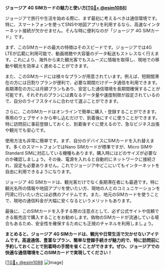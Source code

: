**ジョージア 4G SIMカードの魅力と使い方[[TG💪+ @esim1088](https://t.me/s/esim1088)]**

ジョージアで旅行や生活を始める際に、まず最初に考えるべきは通信環境です。特に、スマートフォンを使ってSNSや地図アプリを利用するなら、高速なインターネット接続が欠かせません。そんな時に便利なのが「ジョージア 4G SIMカード」です。

まず、このSIMカードの最大の特徴はそのスピードです。ジョージアでは4G LTEが広範に利用可能で、動画視聴や大容量のデータ転送もストレスなく行えます。これにより、海外から来た観光客でもスムーズに情報を取得し、現地での移動や観光を効率よく進めることができます。

また、このSIMカードには様々なプランが用意されています。例えば、短期間滞在の方には日割りプランが便利で、必要な期間だけデータ通信を利用できます。長期滞在の方には月額プランもあり、安定した通信環境を長期間確保することが可能です。それぞれのプランには異なるデータ量や速度制限が設定されているので、自分のライフスタイルに合わせて選ぶことができます。

さらに、このSIMカードはオンラインで簡単に購入・登録することができます。専用のウェブサイトから申し込むだけで、到着後にすぐに使うことができます。特に訪問前に事前登録しておくと、到着後すぐに使えるので、急なビジネス出張や観光でも安心です。

使用方法も非常に簡単です。まず、自分のデバイスにSIMカードを入れ替えます。多くのスマートフォンではNano SIMカードが標準ですが、Micro SIMやStandard SIMに対応している機種もあります。購入時にはどのサイズが必要なのか確認しましょう。その後、電源を入れると自動的にネットワークに接続され、設定も必要ありません。これでジョージア中どこにいてもインターネットを自由に利用できるようになります。

ジョージア 4G SIMカードは、観光客だけでなく長期滞在者にも最適です。特に観光名所の情報や地図アプリを使いたい方、現地の人とのコミュニケーションを円滑に行いたい方には必携のアイテムです。また、地元のSIMカードを使うことで、現地の通信料金が大幅に安くなるというメリットもあります。

最後に、このSIMカードを入手する際の注意点として、必ず公式サイトや信頼できる販売店で購入することをお勧めします。偽物のSIMカードが流通している場合もあるため、安全性を確保するためにも正規のチャネルを利用しましょう。

**まとめると、ジョージア 4G SIMカードは、観光や日常生活で欠かせないアイテムです。高速通信、豊富なプラン、簡単な登録手続きが魅力的で、特に訪問前に予約しておくことで到着時の手間を省くことができます。ぜひ、ジョージアでの快適な通信環境をこのSIMカードで実現してください！**

[[TG💪+ @esim1088](https://t.me/s/esim1088) ![Image](https://i.postimg.cc/Y0z9fWf4/image.png)]